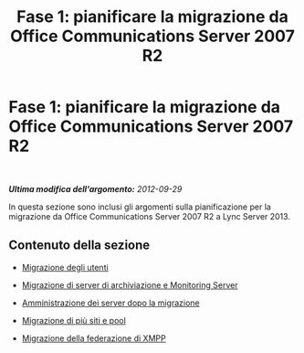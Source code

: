 ﻿---
title: 'Fase 1: pianificare la migrazione da Office Communications Server 2007 R2'
TOCTitle: 'Fase 1: pianificare la migrazione da Office Communications Server 2007 R2'
ms:assetid: 43ad2a2c-7a55-4f11-baeb-57151ca09185
ms:mtpsurl: https://technet.microsoft.com/it-it/library/JJ204855(v=OCS.15)
ms:contentKeyID: 49300354
ms.date: 08/24/2015
mtps_version: v=OCS.15
ms.translationtype: HT
---

# Fase 1: pianificare la migrazione da Office Communications Server 2007 R2

 

_**Ultima modifica dell'argomento:** 2012-09-29_

In questa sezione sono inclusi gli argomenti sulla pianificazione per la migrazione da Office Communications Server 2007 R2 a Lync Server 2013.

## Contenuto della sezione

  - [Migrazione degli utenti](user-migration_1.md)

  - [Migrazione di server di archiviazione e Monitoring Server](migrating-archiving-and-monitoring-servers_1.md)

  - [Amministrazione dei server dopo la migrazione](administering-servers-after-migration_1.md)

  - [Migrazione di più siti e pool](migrating-multiple-sites-and-pools_1.md)

  - [Migrazione della federazione di XMPP](migrating-xmpp-federation_1.md)

